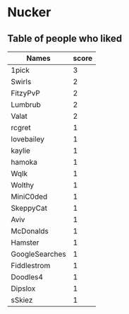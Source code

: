 # Nucker
## Table of people who liked
Names | score
--- | ---
1pick | 3
Swirls | 2
FitzyPvP | 2
Lumbrub | 2
Valat | 2
rcgret | 1
lovebailey | 1
kaylie | 1
hamoka | 1
Wqlk | 1
Wolthy | 1
MiniC0ded | 1
SkeppyCat | 1
Aviv | 1
McDonalds | 1
Hamster | 1
GoogleSearches | 1
Fiddlestrom | 1
Doodles4 | 1
Dipslox | 1
sSkiez | 1
